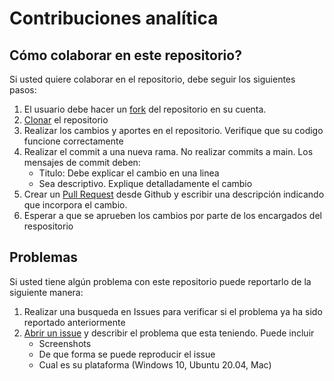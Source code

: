 # Contribuciones analítica

## Cómo colaborar en este repositorio?

Si usted quiere colaborar en el repositorio, debe seguir los siguientes pasos:

1. El usuario debe hacer un [fork](https://help.github.com/articles/fork-a-repo/) del repositorio en su cuenta.
2. [Clonar](https://help.github.com/articles/cloning-a-repository/) el repositorio
3. Realizar los cambios y aportes en el repositorio. Verifique que su codigo funcione correctamente
4. Realizar el commit a una nueva rama. No realizar commits a main. Los mensajes de commit deben:
   - Titulo: Debe explicar el cambio en una linea
   - Sea descriptivo. Explique detalladamente el cambio
6. Crear un [Pull Request](https://docs.github.com/es/pull-requests/collaborating-with-pull-requests/proposing-changes-to-your-work-with-pull-requests/about-pull-requests) desde Github y escribir una descripción indicando que incorpora el cambio.
8. Esperar a que se aprueben los cambios por parte de los encargados del respositorio

## Problemas

Si usted tiene algún problema con este repositorio puede reportarlo de la siguiente manera:

1. Realizar una busqueda en Issues para verificar si el problema ya ha sido reportado anteriormente
2. [Abrir un issue](https://github.com/flameshot-org/flameshot/issues/new) y describir el problema que esta teniendo. Puede incluir
   - Screenshots
   - De que forma se puede reproducir el issue
   - Cual es su plataforma (Windows 10, Ubuntu 20.04, Mac)
